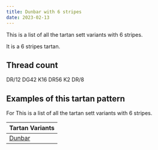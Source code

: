 ```yaml
---
title: Dunbar with 6 stripes
date: 2023-02-13
---
```

This is a list of all the tartan sett variants with 6 stripes.

It is a 6 stripes tartan.


## Thread count
DR/12 DG42 K16 DR56 K2 DR/8

## Examples of this tartan pattern
For This is a list of all the tartan sett variants with 6 stripes.

| Tartan Variants |
|---------------|
| [Dunbar](/variants/dr/12/dg42/k16/dr56/k2/dr/8-dg11450d-draa0000-k000000/)||
